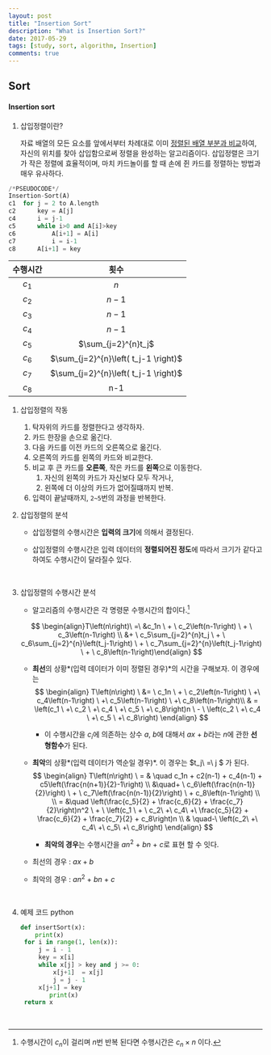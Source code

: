 ```yaml
---
layout: post
title: "Insertion Sort"
description: "What is Insertion Sort?"
date: 2017-05-29
tags: [study, sort, algorithm, Insertion]
comments: true
---
```


## Sort

#### Insertion sort

1. 삽입정렬이란?

   자료 배열의 모든 요소를 앞에서부터 차례대로 이미 <u>정렬된 배열 부분과 비교</u>하여, 자신의 위치를 찾아 삽입함으로써 정렬을 완성하는 알고리즘이다. 삽입정렬은 크기가 작은 정렬에 효율적이며, 마치 카드놀이를 할 때 손에 쥔 카드를 정렬하는 방법과 매우 유사하다.

```python
/*PSEUDOCODE*/
Insertion-Sort(A)
c1	for j = 2 to A.length			
c2		key = A[j]					
c4		i = j-1						
c5		while i>0 and A[i]>key		
c6			A[i+1] = A[i]			
c7			i = i-1					
c8		A[i+1] = key
```
| 수행시간  |                  횟수                  |
| :---: | :----------------------------------: |
| $c_1$ |                 $n$                  |
| $c_2$ |                $n-1$                 |
| $c_3$ |                $n-1$                 |
| $c_4$ |                $n-1$                 |
| $c_5$ |         $\sum_{j=2}^{n}t_j$          |
| $c_6$ | $\sum_{j=2}^{n}\left( t_j-1 \right)$ |
| $c_7$ | $\sum_{j=2}^{n}\left( t_j-1 \right)$ |
| $c_8$ |                 n-1                  |

1. 삽입정렬의 작동

   1. 탁자위의 카드를 정렬한다고 생각하자.
   2. 카드 한장을 손으로 옮긴다. 
   3. 다음 카드를 이전 카드의 오른쪽으로 옮긴다.
   4. 오른쪽의 카드를 왼쪽의 카드와 비교한다.
   5. 비교 후 큰 카드를 **오른쪽**, 작은 카드를 **왼쪽**으로 이동한다.
      1. 자신의 왼쪽의 카드가 자신보다 모두 작거나, 
      2. 왼쪽에 더 이상의 카드가 없어질떄까지 반복.
   6. 입력이 끝날때까지, `2~5`번의 과정을 반복한다.
      <br>

2. 삽입정렬의 분석

   - 삽입정렬의 수행시간은 **입력의 크기**에 의해서 결정된다.

   - 삽입정렬의 수행시간은 입력 데이터의 **정렬되어진 정도**에 따라서 크기가 같다고 하여도 수행시간이 달라질수 있다.

     <br>

3. 삽입정렬의 수행시간 분석

   - 알고리즘의 수행시간은 각 명령문 수행시간의 합이다.[^1]

   $$
   \begin{align}T\left(n\right)\ =\ &c_1n \ + \ c_2\left(n-1\right) \ + \ c_3\left(n-1\right) \\ 
   &+ \ c_5\sum_{j=2}^{n}t_j \ + \ c_6\sum_{j=2}^{n}\left(t_j-1\right) \ + \ c_7\sum_{j=2}^{n}\left(t_j-1\right) \ + \ c_8\left(n-1\right)\end{align}
   $$

   - **최선**의 상황*(입력 데이터가 이미 정렬된 경우)*의 시간을 구해보자. 이 경우에는
     $$
     \begin{align}
     T\left(n\right) \ &= \ c_1n \ + \ c_2\left(n-1\right) \ +\ c_4\left(n-1\right) \ +\ c_5\left(n-1\right) \ +\ c_8\left(n-1\right)\\
     & = \left(c_1 \ +\ c_2 \ +\  c_4 \ +\  c_5 \ +\  c_8\right)n \ - \ \left(c_2 \ +\  c_4 \ +\  c_5 \ +\  c_8\right)
     \end{align}
     $$

     - 이 수행시간을 $c_i$에 의존하는 상수 $a, \ b$에 대해서 $ax \ +\ b$라는 $n$에 관한 **선형함수**가 된다.

   - **최악**의 상황*(입력 데이터가 역순일 경우)*. 이 경우는 $t_j\ =\ j $ 가 된다.
     $$
     \begin{align}
     T\left(n\right) \ = & \quad c_1n + c2(n-1) + c_4(n-1) + c5\left(\frac{n(n+1)}{2}-1\right) \\
     &\quad+ \ c_6\left(\frac{n(n-1)}{2}\right) \ + \ c_7\left(\frac{n(n-1)}{2}\right) \ + c_8\left(n-1\right) \\ \\
     = &\quad \left(\frac{c_5}{2} + \frac{c_6}{2} + \frac{c_7}{2}\right)n^2 \ + \ \left(c_1 \ + \ c_2\ +\ c_4\ +\ \frac{c_5}{2} + \frac{c_6}{2} + \frac{c_7}{2} + c_8\right)n \\
     & \quad-\ \left(c_2\ +\ c_4\ +\ c_5\ +\ c_8\right)
     \end{align}
     $$

     - **최악의 경우**는 수행시간을 $an^2 \ +\ bn \ +\ c$로 표현 할 수 잇다.

   - 최선의 경우 : $ax + b$

   - 최악의 경우 : $an^2 \ +\ bn \ +\ c$

     ​

4. 예제 코드 python

   ```python
   def insertSort(x):
       print(x)
   	for i in range(1, len(x)):
   		j = i - 1
   		key = x[i]
   		while x[j] > key and j >= 0:
   			x[j+1]  = x[j]
   			j = j - 1
   		x[j+1] = key
           print(x)
   	return x
   ```

   ​

   [^1]: 수행시간이 $c_n$이 걸리며 $n$번 반복 된다면 수행시간은 $c_n\times n$ 이다.
